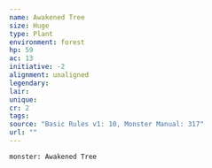 ```yaml
---
name: Awakened Tree
size: Huge
type: Plant
environment: forest
hp: 59
ac: 13
initiative: -2
alignment: unaligned
legendary: 
lair: 
unique: 
cr: 2
tags: 
source: "Basic Rules v1: 10, Monster Manual: 317"
url: ""
---
```

```statblock
monster: Awakened Tree
```
